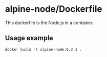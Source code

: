 # alpine-node/Dockerfile
This dockerfile is the Node.js in a container.

## Usage example
```
docker build -t alpine-node:6.2.1 .
```
